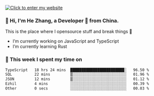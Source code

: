 [![Click to enter my website](https://github.com/zh30/zh30/assets/7930156/296bb9cd-4f46-46cd-bafa-863948241503)](https://zhanghe.dev) 

### 👋 Hi, I'm He Zhang, a Developer 🚀 from China.

This is the place where I opensource stuff and break things :rofl:

- I’m currently working on JavaScript and TypeScript
- I’m currently learning Rust

### 💪 This week I spent my time on

<!--START_SECTION:waka-->

```txt
TypeScript   18 hrs 24 mins  ████████████████████████░   96.50 %
SQL          22 mins         ▒░░░░░░░░░░░░░░░░░░░░░░░░   01.96 %
JSON         12 mins         ▒░░░░░░░░░░░░░░░░░░░░░░░░   01.12 %
Ezhil        4 mins          ░░░░░░░░░░░░░░░░░░░░░░░░░   00.39 %
Other        0 secs          ░░░░░░░░░░░░░░░░░░░░░░░░░   00.03 %
```

<!--END_SECTION:waka-->
